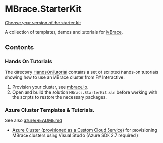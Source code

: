 # MBrace.StarterKit

[Choose your version of the starter kit](mbrace-versions.md).

A collection of templates, demos and tutorials for [MBrace](http://mbrace.io/).

## Contents

### Hands On Tutorials

The directory [HandsOnTutorial](HandsOnTutorial) contains a set of scripted 
hands-on tutorials showing how to use an MBrace cluster from F# Interactive.

1. Provision your cluster, see [mbrace.io](http://mbrace.io/#try).
2. Open and build the solution ``MBrace.StarterKit.sln`` before working with the scripts
   to restore the necessary packages.

### Azure Cluster Templates & Tutorials.

See also [azure/README.md](azure/README.md)

* [Azure Cluster (provisioned as a Custom Cloud Service)](azure/CustomCloudService/MBrace.Azure.CloudService.sln) for provisioning MBrace clusters using Visual Studio (Azure SDK 2.7 required.)
